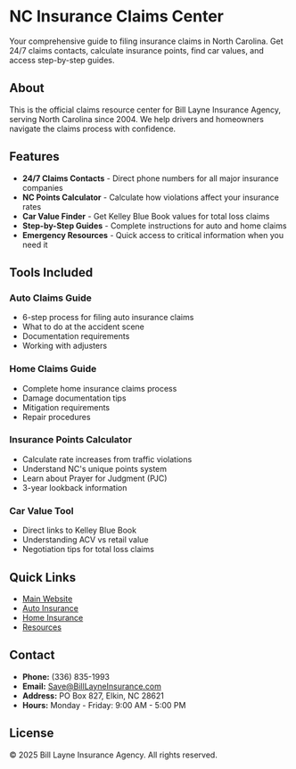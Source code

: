 # NC Insurance Claims Center

Your comprehensive guide to filing insurance claims in North Carolina. Get 24/7 claims contacts, calculate insurance points, find car values, and access step-by-step guides.

## About

This is the official claims resource center for Bill Layne Insurance Agency, serving North Carolina since 2004. We help drivers and homeowners navigate the claims process with confidence.

## Features

- **24/7 Claims Contacts** - Direct phone numbers for all major insurance companies
- **NC Points Calculator** - Calculate how violations affect your insurance rates
- **Car Value Finder** - Get Kelley Blue Book values for total loss claims
- **Step-by-Step Guides** - Complete instructions for auto and home claims
- **Emergency Resources** - Quick access to critical information when you need it

## Tools Included

### Auto Claims Guide
- 6-step process for filing auto insurance claims
- What to do at the accident scene
- Documentation requirements
- Working with adjusters

### Home Claims Guide
- Complete home insurance claims process
- Damage documentation tips
- Mitigation requirements
- Repair procedures

### Insurance Points Calculator
- Calculate rate increases from traffic violations
- Understand NC's unique points system
- Learn about Prayer for Judgment (PJC)
- 3-year lookback information

### Car Value Tool
- Direct links to Kelley Blue Book
- Understanding ACV vs retail value
- Negotiation tips for total loss claims

## Quick Links

- [Main Website](https://billlayneinsurance.com/)
- [Auto Insurance](https://billlayne.github.io/Auto-Insurance-Center/)
- [Home Insurance](https://billlayne.github.io/NC-Home-Insurance.github.io/)
- [Resources](https://billlayne.github.io/Resources/)

## Contact

- **Phone:** (336) 835-1993
- **Email:** Save@BillLayneInsurance.com
- **Address:** PO Box 827, Elkin, NC 28621
- **Hours:** Monday - Friday: 9:00 AM - 5:00 PM

## License

© 2025 Bill Layne Insurance Agency. All rights reserved.